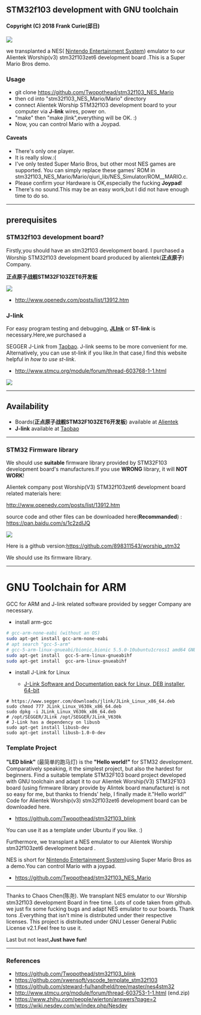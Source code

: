 ## STM32f103 development with GNU  toolchain

#### Copyright (C) 2018  Frank Curie(邱日)

![](doc/pics/NES_emulator_Mario.jpg)

we transplanted a NES( [Nintendo Entertainment System](https://wiki.nesdev.com/w/index.php/Nesdev)) emulator to our Alientek Worship(v3) stm32f103zet6 development board .This is a Super Mario Bros demo.

### Usage

- git clone https://github.com/Twopothead/stm32f103_NES_Mario
- then cd into "stm32f103_NES_Mario/Mario" directory
- connect Alientek Worship STM32f103 development board to your computer via **J-link** wires, power on.
- "make" then "make jlink",everything will be OK. :)
- Now, you can control Mario with a Joypad.

#### Caveats

- There's only one player.
- It is really slow.:(
- I've only tested  Super Mario Bros, but other most NES games are supported. You can simply replace these games' ROM in stm32f103_NES_Mario/Mario/qiuri_lib/NES_Simulator/ROM__MARIO.c.
- Please confirm your Hardware is OK,especially the fucking **Joypad**!
- There's no sound.This may be an easy work,but I did not have enough time to do so.

------------------

## prerequisites

### STM32f103 development board?

Firstly,you should have an stm32f103 development board. I purchased a Worship STM32f103 development board produced by alientek(**正点原子**) Company.

**正点原子战舰STM32F103ZET6开发板**

![](doc/pics/alientek_worship_stm32f103zet6.png)

- http://www.openedv.com/posts/list/13912.htm

### J-link

For easy program testing and debugging, [**JLInk**](https://www.segger.com/products/debug-probes/j-link/) or **ST-link** is necessary.Here,we purchased a  

SEGGER J-Link from [Taobao](https://item.taobao.com/item.htm?spm=a230r.1.14.8.55117773keobrP&id=561221039328&ns=1&abbucket=20#detail). J-link seems to be more convenient for me. Alternatively, you can use st-link if you like.In that case,I find this website helpful in *how to use st-link*.

- http://www.stmcu.org/module/forum/thread-603768-1-1.html

![](doc/pics/Jlink_v8_for_arm_cortex_M4-M0.png)

--------------

## Availability

- Boards(**正点原子战舰STM32F103ZET6开发板**) available at  [Alientek](http://www.openedv.com/posts/list/13912.htm)
- **J-link** available at  [Taobao](https://item.taobao.com/item.htm?spm=a230r.1.14.8.55117773keobrP&id=561221039328&ns=1&abbucket=20#detail)

-----------



### STM32 Firmware library

We should use **suitable** firmware library provided by STM32F103 development board's manufactures.If you use **WRONG** library, it will **NOT WORK**!

Alientek company post Worship(V3) STM32f103zet6 development board related materials here:

http://www.openedv.com/posts/list/13912.htm

source code and other files can be downloaded here(**Recommanded**) : https://pan.baidu.com/s/1c2zdIJQ

![](pics/正点原子战舰STM32F103ZET6开发板资料.png)

Here is a github version:https://github.com/898311543/worship_stm32 

We should use its firmware library.

--------------------------------------------------

# GNU Toolchain for ARM 

GCC for ARM and J-link related software provided by segger Company are necessary.

- install arm-gcc
```sh
# gcc-arm-none-eabi (without an OS)
sudo apt-get install gcc-arm-none-eabi
# apt search "gcc-5-arm"
# gcc-5-arm-linux-gnueabi/bionic,bionic 5.5.0-10ubuntu1cross1 amd64 GNU C compiler
sudo apt-get install  gcc-5-arm-linux-gnueabihf
sudo apt-get install  gcc-arm-linux-gnueabihf
```
- install J-Link for Linux

    - [J-Link Software and Documentation pack for Linux, DEB installer, 64-bit](https://www.segger.com/downloads/jlink#J-LinkSoftwareAndDocumentationPack)
```shell
# https://www.segger.com/downloads/jlink/JLink_Linux_x86_64.deb
sudo chmod 777 JLink_Linux_V630k_x86_64.deb
sudo dpkg -i JLink_Linux_V630k_x86_64.deb 
# /opt/SEGGER/JLink /opt/SEGGER/JLink_V630k
# J-Link has a dependency on libusb
sudo apt-get install libusb-dev
sudo apt-get install libusb-1.0-0-dev
```
### Template Project 

**"LED blink"** (最简单的跑马灯) is the **"Hello world!"** for STM32 development. Comparatively speaking, it the simplest project, but also the hardest for beginners. Find a suitable template STM32F103 board project developed with GNU toolchain  and adapt it to our Alientek Worship(V3) STM32F103 board (using firmware library provide by Alintek board manufacture) is not so easy for me, but thanks to friends' help, I finally made it."Hello world!" Code for Alientek Worship(v3)  stm32f103zet6 development board can be downloaded here.  

- https://github.com/Twopothead/stm32f103_blink

You can use it as a template under Ubuntu if you like. :)

Furthermore, we transplant a NES emulator to our Alientek Worship stm32f103zet6 development board .

NES is short for [Nintendo Entertainment System](https://wiki.nesdev.com/w/index.php/Nesdev))using Super Mario Bros as a demo.You can control Mario with a joypad.

- https://github.com/Twopothead/stm32f103_NES_Mario


--------

 Thanks to Chaos Chen(陈尧). We transplant NES emulator to our Worship stm32f103 development Board in free time. Lots of code taken from github. we just fix some fucking bugs and adapt NES emulator to our boards. Thank tons .Everything that isn't mine is distributed under their respective licenses. This project is distributed under GNU Lesser General Public License v2.1.Feel free to use it.

Last but not least,**Just have fun!**

---------


### References 

- https://github.com/Twopothead/stm32f103_blink
- https://github.com/xwensoft/vscode_template_stm32f103
- https://github.com/steward-fu/handheld/tree/master/nes4stm32
- http://www.stmcu.org/module/forum/thread-603753-1-1.html (end.zip)
- https://www.zhihu.com/people/wierton/answers?page=2
- https://wiki.nesdev.com/w/index.php/Nesdev